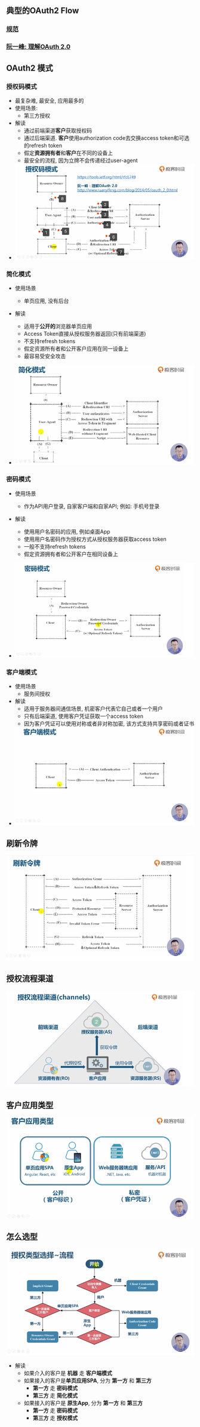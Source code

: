## 典型的OAuth2 Flow

### [规范](https://tools.ietf.org/html/rfc6749)

### [阮一峰: 理解OAuth 2.0](http://www.ruanyifeng.com/blog/2014/05/oauth_2_0.html)

## OAuth2 模式

### 授权码模式

* 最复杂难, 最安全, 应用最多的
* 使用场景: 
  * 第三方授权
* 解读
  * 通过前端渠道**客户**获取授权码
  * 通过后端渠道. **客户**使用authorization code去交换access token和可选的refresh token
  * 假定**资源拥有者**和**客户**在不同的设备上
  * 最安全的流程, 因为立牌不会传递经过user-agent
* ![image-20191122103035473](第二次听课笔记(05-).assets/image-20191122103035473.png)

### 简化模式

* 使用场景
  * 单页应用, 没有后台
* 解读
  * 适用于**公开的**浏览器单页应用
  * Access Token直接从授权服务器返回(只有前端渠道)
  * 不支持refresh tokens
  * 假定资源所有者和公开客户应用在同一设备上
  * 最容易受安全攻击

* ![image-20191122103622682](第二次听课笔记(05-).assets/image-20191122103622682.png)

### 密码模式

* 使用场景
  * 作为API用户登录, 自家客户端和自家API; 例如: 手机号登录
* 解读
  * 使用用户名密码的应用, 例如桌面App
  * 使用用户名密码作为授权方式从授权服务器获取access token
  * 一般不支持refresh tokens
  * 假定资源拥有者和公开客户在相同设备上

* ![image-20191122103655745](第二次听课笔记(05-).assets/image-20191122103655745.png)

### 客户端模式

* 使用场景
  * 服务间授权
* 解读
  * 适用于服务器间通信场景, 机密客户代表它自己或者一个用户
  * 只有后端渠道, 使用客户凭证获取一个access token
  * 因为客户凭证可以使用对称或者非对称加密, 该方式支持共享密码或者证书
* ![image-20191122103723941](第二次听课笔记(05-).assets/image-20191122103723941.png)

## 刷新令牌

![image-20191122103809430](第二次听课笔记(05-).assets/image-20191122103809430.png)



## 授权流程渠道

![image-20191122105041594](第二次听课笔记(05-).assets/image-20191122105041594.png)



## 客户应用类型

![image-20191122105105806](第二次听课笔记(05-).assets/image-20191122105105806.png)

## 怎么选型

![image-20191122110754008](第二次听课笔记(05-).assets/image-20191122110754008.png)

* 解读
  * 如果介入的客户是 **机器** 走 **客户端模式**
  * 如果接入的客户是**单页应用SPA**, 分为 **第一方** 和 **第三方**
    * **第一方** 走 **密码模式**
    * **第三方** 走 **简化模式**
  * 如果接入的客户是 **原生App**, 分为  **第一方** 和 **第三方**
    * **第一方** 走 **密码模式**
    * **第三方** 走 **授权模式**


